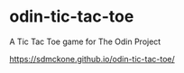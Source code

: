 # odin-tic-tac-toe
A Tic Tac Toe game for The Odin Project

https://sdmckone.github.io/odin-tic-tac-toe/
